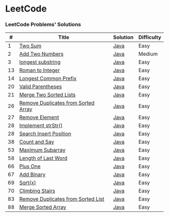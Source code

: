 LeetCode
========
### LeetCode Problems' Solutions
| # | Title | Solution | Difficulty |
|---| ----- | -------- | ---------- |
|1| [Two Sum](https://leetcode.com/problems/two-sum/description/) | [Java](./algorithms/TwoSum/) | Easy |
|2| [Add Two Numbers](https://leetcode-cn.com/problems/add-two-numbers/description/) | [Java](./algorithms/AddTwoNum/AddTwoNum.java) | Medium |
|3| [longest substring](https://leetcode-cn.com/problems/longest-substring-without-repeating-characters/description/) | [Java](./algorithms/LongestSubstring/) | Easy |
|13| [Roman to Integer](https://leetcode-cn.com/problems/roman-to-integer/description/) | [Java](./algorithms/RomanToInteger/RomanToInteger.java) | Easy |
|14| [Longest Common Prefix ](https://leetcode-cn.com/problems/longest-common-prefix/description/) | [Java](./algorithms/LongestCommonPrefix/LongestCommonPrefix.java) | Easy |
|20| [Valid Parentheses ](https://leetcode-cn.com/problems/valid-parentheses/description/) | [Java](./algorithms/ValidParentheses/ValidParentheses.java) | Easy |
|21| [Merge Two Sorted Lists ](https://leetcode-cn.com/problems/merge-two-sorted-lists/description/) | [Java](./algorithms/MergeTwoSortedLists/MergeTwoSortedLists.java) | Easy |
|26| [Remove Duplicates from Sorted Array ](https://leetcode-cn.com/problems/remove-duplicates-from-sorted-array/description/) | [Java](./algorithms/RemoveDuplicatesFromSortedArray/RemoveDuplicatesFromSortedArray.java) | Easy |
|27| [Remove Element ](https://leetcode-cn.com/problems/remove-element/description/) | [Java](./algorithms/RemoveElement/) | Easy |
|28| [Implement strStr() ](https://leetcode-cn.com/problems/implement-strstr/description/) | [Java](./algorithms/ImplementStrStr()/ImplementStrStr().java) | Easy |
|28| [Search Insert Position ](https://leetcode-cn.com/problems/search-insert-position/description/) | [Java](./algorithms/SearchInsertPosition/SearchInsertPosition.java) | Easy |
|38| [Count and Say ](https://leetcode-cn.com/problems/count-and-say/description/) | [Java](./algorithms/CountAndSay/CountAndSay.java) | Easy |
|53| [Maximum Subarray](https://leetcode-cn.com/problems/maximum-subarray/description/) | [Java](./algorithms/MaximumSubarray/MaximumSubarray.java) | Easy |
|58| [Length of Last Word](https://leetcode-cn.com/problems/length-of-last-word/description/) | [Java](./algorithms/LengthOfLastWord/LengthOfLastWord.java) | Easy |
|66| [Plus One](https://leetcode-cn.com/problems/plus-one/description/) | [Java](./algorithms/PlusOne/PlusOne.java) | Easy |
|67| [Add Binary](https://leetcode-cn.com/problems/add-binary/description/) | [Java](./algorithms/AddBinary/AddBinary.java) | Easy |
|69| [Sqrt(x)](https://leetcode-cn.com/problems/sqrtx/description/) | [Java](./algorithms/Sqrt(x)/Sqrt(x).java) | Easy |
|70| [Climbing Stairs](https://leetcode-cn.com/problems/climbing-stairs/description/) | [Java](./algorithms/ClimbingStairs/ClimbingStairs.java) | Easy |
|83| [Remove Duplicates from Sorted List](https://leetcode-cn.com/problems/remove-duplicates-from-sorted-list/description/) | [Java](./algorithms/RemoveDuplicatesfromSortedList/RemoveDuplicatesfromSortedList.java) | Easy |
|88| [Merge Sorted Array](https://leetcode-cn.com/problems/merge-sorted-array/description/) | [Java](./algorithms/MergeSortedArray/MergeSortedArray.java) | Easy |
